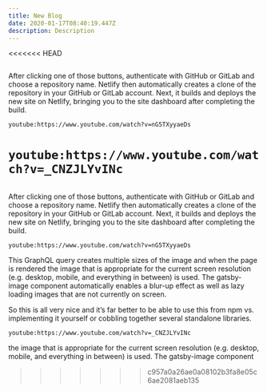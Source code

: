 ```yaml
---
title: New Blog
date: 2020-01-17T08:40:19.447Z
description: Description
---
```

<<<<<<< HEAD

![]()

After clicking one of those buttons, authenticate with GitHub or GitLab and choose a repository name. Netlify then automatically creates a clone of the repository in your GitHub or GitLab account. Next, it builds and deploys the new site on Netlify, bringing you to the site dashboard after completing the build.

`youtube:https://www.youtube.com/watch?v=nG5TXyyaeDs`

`youtube:https://www.youtube.com/watch?v=_CNZJLYvINc`
=======
![]()

After clicking one of those buttons, authenticate with GitHub or GitLab and choose a repository name. Netlify then automatically creates a clone of the repository in your GitHub or GitLab account. Next, it builds and deploys the new site on Netlify, bringing you to the site dashboard after completing the build. 


`youtube:https://www.youtube.com/watch?v=nG5TXyyaeDs` 

This GraphQL query creates multiple sizes of the image and when the page is rendered the image that is appropriate for the current screen resolution (e.g. desktop, mobile, and everything in between) is used. The gatsby-image component automatically enables a blur-up effect as well as lazy loading images that are not currently on screen.

So this is all very nice and it’s far better to be able to use this from npm vs. implementing it yourself or cobbling together several standalone libraries.

`youtube:https://www.youtube.com/watch?v=_CNZJLYvINc`

 the image that is appropriate for the current screen resolution (e.g. desktop, mobile, and everything in between) is used. The gatsby-image component 
>>>>>>> c957a0a26ae0a08102b3fa8e05c6ae2081aeb135
